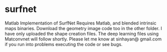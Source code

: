 # surfnet
Matlab Implementation of SurfNet
Requires Matlab, and blended intrinsic maps binaries. 
Download the geometry image code too in the other folder. I have only uploaded the shape creation files. The deep learning files using Matconvnet will follow shortly. Please let me know at sinhayan@ gmail.com if you run into problems executing the code or see bugs. 
